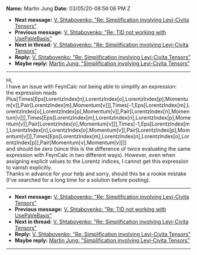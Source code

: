 **Name:** Martin Jung
**Date:** 03/05/20-08:56:06 PM Z

  - **Next message:** [V. Shtabovenko: "Re: Simplification involving
    Levi-Civita Tensors"](1573.html)
  - **Previous message:** [V. Shtabovenko: "Re: TID not working with
    UsePaVeBasis"](1571.html)
  - **Next in thread:** [V. Shtabovenko: "Re: Simplification involving
    Levi-Civita Tensors"](1573.html)
  - **Reply:** [V. Shtabovenko: "Re: Simplification involving
    Levi-Civita Tensors"](1573.html)
  - **Maybe reply:** [Martin Jung: "Simplification involving Levi-Civita
    Tensors"](1574.html)

-----

Hi,  
I have an issue with FeynCalc not being able to simplify an
expression:  
the expression reads  
Plus[Times[Eps[LorentzIndex[n],LorentzIndex[o],LorentzIndex[p],Momentum[v]],Pair[LorentzIndex[m],Momentum[v]]],Times[-1,Eps[LorentzIndex[m],LorentzIndex[o],LorentzIndex[p],Momentum[v]],Pair[LorentzIndex[n],Momentum[v]]],Times[Eps[LorentzIndex[m],LorentzIndex[n],LorentzIndex[p],Momentum[v]],Pair[LorentzIndex[o],Momentum[v]]],Times[-1,Eps[LorentzIndex[m],LorentzIndex[n],LorentzIndex[o],Momentum[v]],Pair[LorentzIndex[p],Momentum[v]]],Times[Eps[LorentzIndex[m],LorentzIndex[n],LorentzIndex[o],LorentzIndex[p]],Pair[Momentum[v],Momentum[v]]]]  
and should be zero (since this is the difference of twice evaluating the
same expression with FeynCalc in two different ways). However, even when
assigning explicit values to the Lorentz indices, I cannot get this
expression to vanish explicitly.  
Thanks in advance for your help and sorry, should this be a rookie
mistake (I've searched for a long time for a solution before posting).  

-----

  - **Next message:** [V. Shtabovenko: "Re: Simplification involving
    Levi-Civita Tensors"](1573.html)
  - **Previous message:** [V. Shtabovenko: "Re: TID not working with
    UsePaVeBasis"](1571.html)
  - **Next in thread:** [V. Shtabovenko: "Re: Simplification involving
    Levi-Civita Tensors"](1573.html)
  - **Reply:** [V. Shtabovenko: "Re: Simplification involving
    Levi-Civita Tensors"](1573.html)
  - **Maybe reply:** [Martin Jung: "Simplification involving Levi-Civita
    Tensors"](1574.html)

-----


